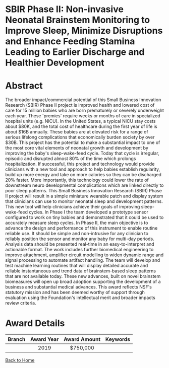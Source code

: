 
SBIR Phase II: Non-invasive Neonatal Brainstem Monitoring to Improve Sleep, Minimize Disruptions and Enhance Feeding Stamina Leading to Earlier Discharge and Healthier Development
===================================================================================================================================================================================

# Abstract


The broader impact/commercial potential of this Small Business Innovation Research (SBIR) Phase II project is improved health and lowered cost of care for 15 million babies who are born prematurely or severely underweight each year. These 'premies' require weeks or months of care in specialized hospital units (e.g. NICU). In the United States, a typical NICU stay costs about $80K, and the total cost of healthcare during the first year of life is about $16B annually. These babies are at elevated risk for a range of serious lifelong complications that economically burden society by over $30B. This project has the potential to make a substantial impact to one of the most core vital elements of neonatal growth and development by improving the baby's sleep-wake-feed cycle. Today that cycle is irregular, episodic and disrupted almost 80% of the time which prolongs hospitalization. If successful, this project and technology would provide clinicians with a new tool and approach to help babies establish regularity, build up more energy and take on more calories so they can be discharged 20% faster. More importantly, this technology could lower the rate of downstream neuro developmental complications which are linked directly to poor sleep patterns. This Small Business Innovation Research (SBIR) Phase II project will result in a simple miniature wearable patch and display system that clinicians can use to monitor neonatal sleep and development patterns. This new tool will help clinicians achieve their goals of improving sleep-wake-feed cycles. In Phase I the team developed a prototype sensor configured to work on tiny babies and demonstrated that it could be used to accurately measure sleep cycles. In Phase II, the main objective is to advance the design and performance of this instrument to enable routine reliable use. It should be simple and non-intrusive for any clinician to reliably position the sensor and monitor any baby for multi-day periods. Analysis data should be presented real-time in an easy-to-interpret and actionable format. The work includes further biomedical engineering to improve attachment, amplifier circuit modelling to widen dynamic range and signal processing to automate artifact handling. The team will develop and test machine learning routines that will display detailed accurate and reliable instantaneous and trend data of brainstem-based sleep patterns that are not available today. These new advances, built on novel brainstem biomeasures will open up broad adoption supporting the development of a business and substantial medical advances. This award reflects NSF's statutory mission and has been deemed worthy of support through evaluation using the Foundation's intellectual merit and broader impacts review criteria.  

# Award Details

|Branch|Award Year|Award Amount|Keywords|
| :---: | :---: | :---: | :---: |
||2019|$750,000||
  
  


[Back to Home](https://github.com/chrischow/dod_sbir_awards/Reports/JT/#465)